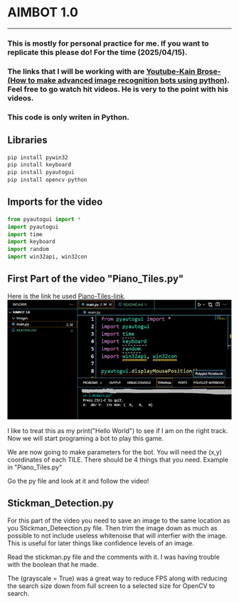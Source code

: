 # **AIMBOT 1.0**
---
### This is mostly for personal practice for me. If you want to replicate this please do! For the time (2025/04/15). 
### The links that I will be working with are [Youtube-Kain Brose-(How to make advanced image recognition bots using python)](https://www.youtube.com/watch?v=YRAIUA-Oc1Y). Feel free to go watch hit videos. He is very to the point with his videos.
### This code is only writen in Python.

## Libraries
```python
pip install pywin32
pip install keyboard
pip install pyautogui
pip install opencv-python
```

## Imports for the video
```python
from pyautogui import * 
import pyautogui
import time 
import keyboard
import random
import win32api, win32con
```
## First Part of the video "Piano_Tiles.py" 
Here is the link he used [Piano-Tiles-link](https://www.agame.com/game/magic-piano-tiles). 
![Display-RGB-Code](Images\Piano_Tiles_Running_Code.png)

I like to treat this as my print("Hello World") to see if I am on the right track. Now we will start programing a bot to play this game.

We are now going to make parameters for the bot. You will need the (x,y) coordinates of each TILE. There should be 4 things that you need. Example in "Piano_Tiles.py"

Go the py file and look at it and follow the video! 

## Stickman_Detection.py

For this part of the video you need to save an image
to the same location as you Stickman_Deteection.py file. Then trim the image down as much as possible to not include useless whitenoise that will interfier with the image. This is useful for later things like confidence levels of an image. 

Read the stickman.py file and the comments with it. I was having trouble with the boolean that he made.

The (grayscale = True) was a great way to reduce FPS along with reducing the search size down from full screen to a selected size for OpenCV to search. 